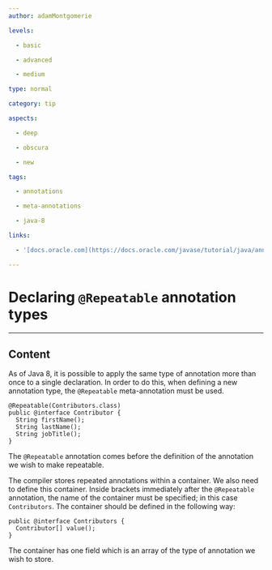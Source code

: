 ```yaml
---
author: adamMontgomerie

levels:

  - basic

  - advanced

  - medium

type: normal

category: tip

aspects:

  - deep

  - obscura

  - new

tags:

  - annotations

  - meta-annotations

  - java-8

links:

  - '[docs.oracle.com](https://docs.oracle.com/javase/tutorial/java/annotations/repeating.html){website}'

---
```


# Declaring `@Repeatable` annotation types

---
## Content

As of Java 8, it is possible to apply the same type of annotation more than once to a single declaration. In order to do this, when defining a new annotation type, the `@Repeatable` meta-annotation must be used.

```
@Repeatable(Contributors.class)
public @interface Contributor {
  String firstName();
  String lastName();
  String jobTitle();
}
```
The `@Repeatable` annotation comes before the definition of the annotation we wish to make repeatable.

The compiler stores repeated annotations within a container. We also need to define this container. Inside brackets immediately after the `@Repeatable` annotation, the name of the container must be specified; in this case `Contributors`. The container should be defined in the following way:
```
public @interface Contributors {
  Contributor[] value();
}
```
The container has one field which is an array of the type of annotation we wish to store.